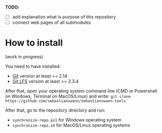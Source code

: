 **TODO:**
- [ ] add explanation what is purpose of this repository
- [ ] connect web pages of all submodules

# How to install #
(work in progress)

You need to have installed:
* [Git](https://git-scm.com/) version at least >= 2.14
* [Git LFS](https://git-lfs.github.com/) version at least >= 2.3.4

After that, open your operating system command line (CMD or Powershell on Windows, Terminal on MacOS/Linux) and write:
```git clone https://github.com/sebastianswann/sebastianswann-tools```

After that, go to the repository directory and run:
* `synchronize-repo.ps1` for Windows operating system
* `synchronize-repo.sh` for MacOS/Linux operating systems
